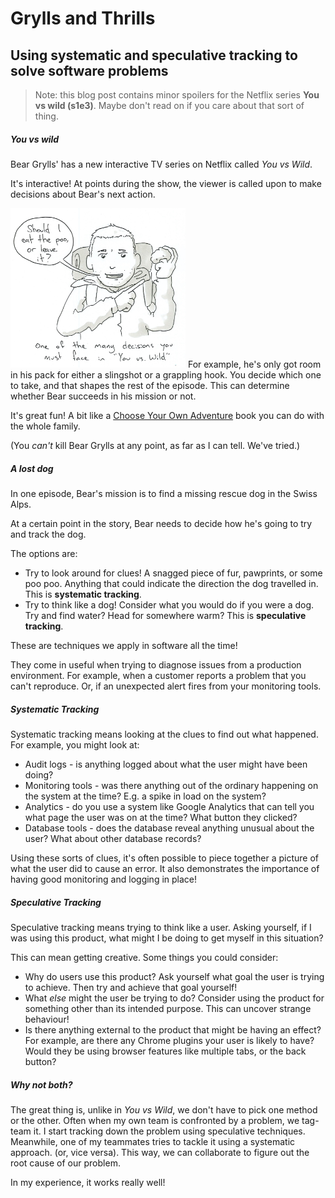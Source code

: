 
# Grylls and Thrills
## Using systematic and speculative tracking to solve software problems

> Note: this blog post contains minor spoilers for the Netflix series **You vs wild (s1e3)**. Maybe don't read on if you care about that sort of thing.

##### You vs wild
Bear Grylls' has a new interactive TV series on Netflix called *You vs Wild*.

It's interactive! At points during the show, the viewer is called upon to make decisions about Bear's next action.

<img src="/assets/images/2019/04/2019-04-18-01.jpg" class="left" width="280px">
For example, he's only got room in his pack for either a slingshot or a grappling hook. You decide which one to take, and that shapes the rest of the episode. This can determine whether Bear succeeds in his mission or not.

It's great fun! A bit like a [Choose Your Own Adventure](https://en.wikipedia.org/wiki/Choose_Your_Own_Adventure) book you can do with the whole family.

(You *can't* kill Bear Grylls at any point, as far as I can tell. We've tried.)

##### A lost dog
In one episode, Bear's mission is to find a missing rescue dog in the Swiss Alps.

At a certain point in the story, Bear needs to decide how he's going to try and track the dog.

The options are:
- Try to look around for clues!
A snagged piece of fur, pawprints, or some poo poo. Anything that could indicate the direction the dog travelled in. This is  **systematic tracking**.
- Try to think like a dog!
Consider what you would do if you were a dog. Try and find water? Head for somewhere warm? This is  **speculative tracking**.

These are techniques we apply in software all the time!

They come in useful when trying to diagnose issues from a production environment. For example, when a customer reports a problem that you can't reproduce. Or, if an unexpected alert fires from your monitoring tools.

##### Systematic Tracking
Systematic tracking means looking at the clues to find out what happened.
For example, you might look at:
- Audit logs - is anything logged about what the user might have been doing?
- Monitoring tools - was there anything out of the ordinary happening on the system at  the time? E.g. a spike in load on the system?
- Analytics - do you use a system like Google Analytics that can tell you what page the user was on at the time? What button they clicked?
- Database tools - does the database reveal anything unusual about the user? What about other database records?

Using these sorts of clues, it's often possible to piece together a picture of what the user did to cause an error.
It also demonstrates the importance of having good monitoring and logging in place!

##### Speculative Tracking
Speculative tracking means trying to think like a user. Asking yourself, if I was using this product, what might I be doing to get myself in this situation?

This can mean getting creative. Some things you could consider:
- Why do users use this product? Ask yourself what goal the user is trying to achieve. Then try and achieve that goal yourself!
- What _else_ might the user be trying to do? Consider using the product for something other than its intended purpose. This can uncover strange behaviour!
- Is there anything external to the product that might be having an effect? For example, are there any Chrome plugins your user is likely to have? Would they be using browser features like multiple tabs, or the back button?

##### Why not both?
The great thing is, unlike in *You vs Wild*, we don't have to pick one method or the other.
Often when my own team is confronted by a problem, we tag-team it.
I start tracking down the problem using speculative techniques. Meanwhile, one of my teammates tries to tackle it using a systematic approach. (or, vice versa).
This way, we can collaborate to figure out the root cause of our problem.

In my experience, it works really well!